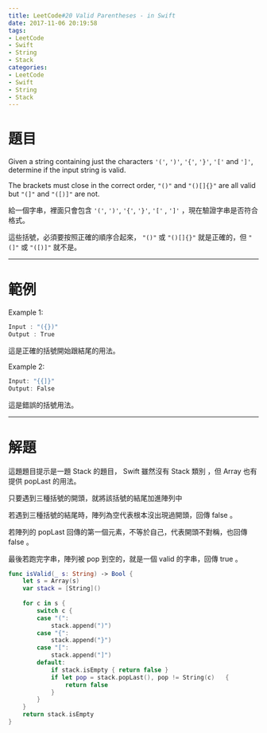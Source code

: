 ```yaml
---
title: LeetCode#20 Valid Parentheses - in Swift
date: 2017-11-06 20:19:58
tags:
- LeetCode
- Swift
- String
- Stack
categories:
- LeetCode
- Swift
- String
- Stack
---
```


# 題目

Given a string containing just the characters `'('`, `')'`, `'{'`, `'}'`, `'['` and `']'`, determine if the input string is valid.

The brackets must close in the correct order, `"()"` and `"()[]{}"` are all valid but `"(]"` and `"([)]"` are not.

給一個字串，裡面只會包含 `'('`, `')'`, `'{'`, `'}'`, `'['` , `']'` ，現在驗證字串是否符合格式。

這些括號，必須要按照正確的順序合起來， `"()"` 或 `"()[]{}"` 就是正確的，但 `"(]"` 或 `"([)]"` 就不是。

---

# 範例

Example 1:
``` swift
Input : "({})"
Output : True
```
這是正確的括號開始跟結尾的用法。

Example 2:
``` swift
Input: "{{]}"
Output: False
```
這是錯誤的括號用法。

---

# 解題

這題題目提示是一題 Stack 的題目， Swift 雖然沒有 Stack 類別 ，但 Array 也有提供 popLast 的用法。

只要遇到三種括號的開頭，就將該括號的結尾加進陣列中

若遇到三種括號的結尾時，陣列為空代表根本沒出現過開頭，回傳 false 。

若陣列的 popLast 回傳的第一個元素，不等於自己，代表開頭不對稱，也回傳 false 。

最後若跑完字串，陣列被 pop 到空的，就是一個 valid 的字串，回傳 true 。

``` swift
func isValid(_ s: String) -> Bool {
    let s = Array(s)
    var stack = [String]()
    
    for c in s {
        switch c {
        case "(":
            stack.append(")")
        case "{":
            stack.append("}")
        case "[":
            stack.append("]")
        default:
            if stack.isEmpty { return false }
            if let pop = stack.popLast(), pop != String(c)   {
                return false
            }
        }
    }
    return stack.isEmpty
}
```